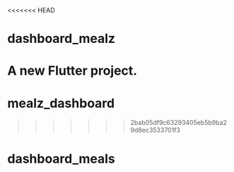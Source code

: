<<<<<<< HEAD
# dashboard_mealz

A new Flutter project.
=======
# mealz_dashboard
>>>>>>> 2bab05df9c63293405eb5b9ba29d8ec3533701f3
# dashboard_meals
